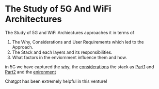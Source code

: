 # The Study of 5G And WiFi Architectures
The Study of 5G and WiFi Archiectures approaches it in terms of  
1. The Why, Considerations and User Requirements which led to the Approach.
2. The Stack and each layers and its responsibilities.
3. What factors in the enviornment influence them and how.

in 5G we have captured the [why](https://github.com/Abh4git/5GAndWiFiArchitectures/blob/main/5GArchitecture-TheWhy.md), the [considerations](https://github.com/Abh4git/5GAndWiFiArchitectures/blob/main/5GArchitecture-Considerations.md) the stack as [Part1](https://github.com/Abh4git/5GAndWiFiArchitectures/blob/main/5GArchitecture-TheStack-Part1.md) and [Part2](https://github.com/Abh4git/5GAndWiFiArchitectures/blob/main/5GArchitecture-TheStack-Part2.md) and the [enironment](https://github.com/Abh4git/5GAndWiFiArchitectures/blob/main/5GArchitecture-Envronment.md)
  
Chatgpt has been extremely helpful in this venture! 
